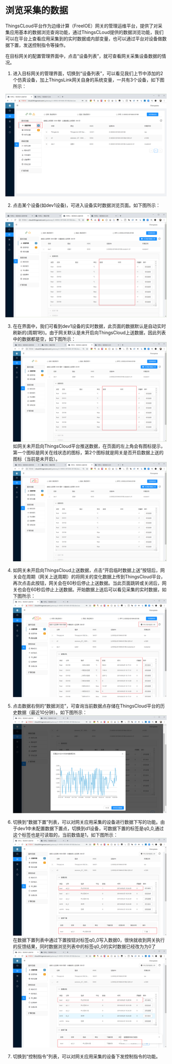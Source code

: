 # 浏览采集的数据

ThingsCLoud平台作为边缘计算（FreeIOE）网关的管理运维平台，提供了对采集应用基本的数据浏览查询功能，通过ThingsCLoud提供的数据浏览功能，我们可以在平台上查看应用采集到的实时数据或内部变量，也可以通过平台对设备做数据下置，发送控制指令等操作。

在目标网关的配置管理界面中，点击“设备列表”，就可查看网关采集设备数据的情况。


1) 进入目标网关的管理界面，切换到“设备列表”，可以看见我们上节中添加的2个仿真设备，加上ThingsLink网关自身的系统变量，一共有3个设备，如下图所示：

![](..\v1\part-ii\ThingsCloud_2019-06-25_09-58-15.png)

2) 点击某个设备(如dev1设备)，可进入设备实时数据浏览页面。如下图所示：

![](..\v1\part-ii\ThingsCloud_2019-06-24_13-04-25.png)

3) 在在界面中，我们可看到dev1设备的实时数据，此页面的数据默认是自动实时刷新的(周期1秒)。由于网关默认是未开启向ThingsCloud上送数据，因此列表中的数据都是空，如下图所示：
![](..\v1\part-ii\ThingsCloud_2019-06-24_13-04-25.png)
    如网关未开启向ThingsCloud平台推送数据，在页面的左上角会有图标提示，第一个图标是网关在线状态的图标，第2个图标就是网关是否开启数据上送的图标（当前是未开启）。
![](..\v1\part-ii\ThingsCloud_2019-06-24_13-04-47.png)

4) 如网关未开启向ThingsCloud上送数据，点击“开启临时数据上送”按钮后，网关会在周期（网关上送周期）的将网关的变化数据上传到ThingsCloud平台，再次点击此按钮，网关会在60秒后停止上送数据。当此页面跳转或关闭后，网关也会在60秒后停止上送数据。开始数据上送后可以看见采集的实时数据，如下图所示：
   ![](..\v1\part-ii\ThingsCloud_2019-06-25_10-18-18.png)

5) 点击数据右侧的“数据浏览”，可查询当前数据点存储在ThingsCloud平台的历史数据（最近10分钟）。如下图所示：
   ![](..\v1\part-ii\ThingsCloud_2019-06-25_10-25-21.png)   

6) 切换到“数据下置”列表，可以对网关应用采集的设备进行数据下写的功能。由于dev1中未配置数据下置点，切换到d1设备，可数据下置的标签是q0_0,通过这个标签也是可读取的，当前数值是1，如下图所示：
   ![](..\v1\part-ii\ThingsCloud_2019-06-25_10-26-45.png)
   在数据下置列表中通过下置按钮对标签q0_0写入数据0，很快就收到网关执行的反馈结果，同时数据浏览列表中的标签q0_0的实时数据已经改为为0了
   ![](..\v1\part-ii\ThingsCloud_2019-06-25_10-27-16.png)

7) 切换到“控制指令”列表，可以对网关应用采集的设备下发控制指令的功能。

